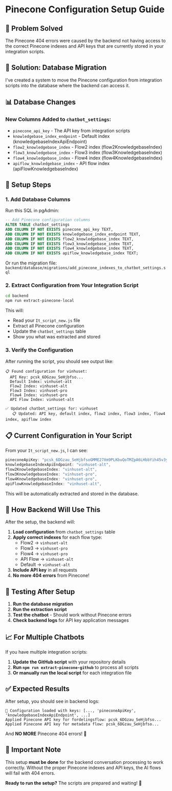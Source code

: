 # Pinecone Configuration Setup Guide

## 🎯 **Problem Solved**

The Pinecone 404 errors were caused by the backend not having access to the correct Pinecone indexes and API keys that are currently stored in your integration scripts.

## 🔧 **Solution: Database Migration**

I've created a system to move the Pinecone configuration from integration scripts into the database where the backend can access it.

## 📊 **Database Changes**

### **New Columns Added to `chatbot_settings`:**
- `pinecone_api_key` - The API key from integration scripts
- `knowledgebase_index_endpoint` - Default index (knowledgebaseIndexApiEndpoint)
- `flow2_knowledgebase_index` - Flow2 index (flow2KnowledgebaseIndex)
- `flow3_knowledgebase_index` - Flow3 index (flow3KnowledgebaseIndex)  
- `flow4_knowledgebase_index` - Flow4 index (flow4KnowledgebaseIndex)
- `apiflow_knowledgebase_index` - API flow index (apiFlowKnowledgebaseIndex)

## 🚀 **Setup Steps**

### **1. Add Database Columns**
Run this SQL in pgAdmin:
```sql
-- Add Pinecone configuration columns
ALTER TABLE chatbot_settings 
ADD COLUMN IF NOT EXISTS pinecone_api_key TEXT,
ADD COLUMN IF NOT EXISTS knowledgebase_index_endpoint TEXT,
ADD COLUMN IF NOT EXISTS flow2_knowledgebase_index TEXT,
ADD COLUMN IF NOT EXISTS flow3_knowledgebase_index TEXT,
ADD COLUMN IF NOT EXISTS flow4_knowledgebase_index TEXT,
ADD COLUMN IF NOT EXISTS apiflow_knowledgebase_index TEXT;
```

Or run the migration file: `backend/database/migrations/add_pinecone_indexes_to_chatbot_settings.sql`

### **2. Extract Configuration from Your Integration Script**
```bash
cd backend
npm run extract-pinecone-local
```

This will:
- Read your `It_script_new.js` file
- Extract all Pinecone configuration
- Update the `chatbot_settings` table
- Show you what was extracted and stored

### **3. Verify the Configuration**
After running the script, you should see output like:
```
📋 Found configuration for vinhuset:
  API Key: pcsk_6DGzau_SeHjbfso...
  Default Index: vinhuset-alt
  Flow2 Index: vinhuset-alt
  Flow3 Index: vinhuset-pro
  Flow4 Index: vinhuset-pro
  API Flow Index: vinhuset-alt

✅ Updated chatbot_settings for: vinhuset
   📋 Updated: API key, default index, flow2 index, flow3 index, flow4 index, apiflow index
```

## 📋 **Current Configuration in Your Script**

From your `It_script_new.js`, I can see:
```javascript
pineconeApiKey: "pcsk_6DGzau_SeHjbfsoGMME27Xm9PLKbuQoTMZpA6LHbbYih45v3ybkKeHcxm2fQEzuN3XWMgf",
knowledgebaseIndexApiEndpoint: "vinhuset-alt",
flow2KnowledgebaseIndex: "vinhuset-alt",
flow3KnowledgebaseIndex: "vinhuset-pro",
flow4KnowledgebaseIndex: "vinhuset-pro",
apiFlowKnowledgebaseIndex: "vinhuset-alt",
```

This will be automatically extracted and stored in the database.

## 🔄 **How Backend Will Use This**

After the setup, the backend will:
1. **Load configuration** from `chatbot_settings` table
2. **Apply correct indexes** for each flow type:
   - Flow2 → `vinhuset-alt`
   - Flow3 → `vinhuset-pro`  
   - Flow4 → `vinhuset-pro`
   - API Flow → `vinhuset-alt`
   - Default → `vinhuset-alt`
3. **Include API key** in all requests
4. **No more 404 errors** from Pinecone!

## 🧪 **Testing After Setup**

1. **Run the database migration**
2. **Run the extraction script**
3. **Test the chatbot** - Should work without Pinecone errors
4. **Check backend logs** for API key application messages

## 📈 **For Multiple Chatbots**

If you have multiple integration scripts:
1. **Update the GitHub script** with your repository details
2. **Run `npm run extract-pinecone-github`** to process all scripts
3. **Or manually run the local script** for each integration file

## ✅ **Expected Results**

After setup, you should see in backend logs:
```
🔧 Configuration loaded with keys: [..., 'pineconeApiKey', 'knowledgebaseIndexApiEndpoint', ...]
Applied Pinecone API key for fordelingsflow: pcsk_6DGzau_SeHjbfso...
Applied Pinecone API key for metadata flow: pcsk_6DGzau_SeHjbfso...
```

And **NO MORE** Pinecone 404 errors! 🎉

## 🚨 **Important Note**

This setup **must be done** for the backend conversation processing to work correctly. Without the proper Pinecone indexes and API keys, the AI flows will fail with 404 errors.

**Ready to run the setup?** The scripts are prepared and waiting! 🚀
